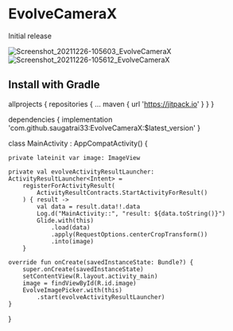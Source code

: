 # EvolveCameraX
Initial release

![Screenshot_20211226-105603_EvolveCameraX](https://user-images.githubusercontent.com/22369188/147399535-0da7cf8d-9f9c-47f9-9392-4021f6ae33e8.jpg)
![Screenshot_20211226-105612_EvolveCameraX](https://user-images.githubusercontent.com/22369188/147399537-e0bd8455-3dfb-4bd3-8624-eb9fa4333071.jpg)


## Install with Gradle

allprojects {
	repositories {
		...
		maven { url 'https://jitpack.io' }
	}
}
  
  dependencies {
	implementation 'com.github.saugatrai33:EvolveCameraX:$latest_version'
}
  
class MainActivity : AppCompatActivity() {

    private lateinit var image: ImageView

    private val evolveActivityResultLauncher: ActivityResultLauncher<Intent> =
        registerForActivityResult(
            ActivityResultContracts.StartActivityForResult()
        ) { result ->
            val data = result.data!!.data
            Log.d("MainActivity::", "result: ${data.toString()}")
            Glide.with(this)
                .load(data)
                .apply(RequestOptions.centerCropTransform())
                .into(image)
        }

    override fun onCreate(savedInstanceState: Bundle?) {
        super.onCreate(savedInstanceState)
        setContentView(R.layout.activity_main)
        image = findViewById(R.id.image)
        EvolveImagePicker.with(this)
            .start(evolveActivityResultLauncher)
    }
}
  
